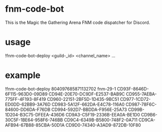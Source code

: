 # fnm-code-bot
This is the Magic the Gathering Arena FNM code dispatcher for Discord.

# usage
!fnm-code-bot-deploy
<guild-_id>
<channel_name>
<code1>
<code2>
<code3>
...

# example
!fnm-code-bot-deploy
804097685871132702
fnm-29-1
CD93F-8646D-6F115-963D0-09D89
CD94E-20E70-DC9DF-E2537-BAB9C
CD955-7AEBA-775FF-4F193-8F419
CD960-22151-2BF5D-1D435-9BC51
CD977-1CD72-ED0DD-62BB9-3A76D
CD983-5A12F-662DA-E4C78-116A0
CD987-78F6C-84600-DD6DA-F76DB
CD994-592D7-BBDDA-F956E-25A73
CD99B-1D204-B3C75-DFEEA-436D6
CD9A3-C5F19-2336B-EEA0A-BE1D0
CD9B6-30C5F-1BE64-958F6-746BB
CD9C4-6349B-B5800-748F2-0A711
CD9CA-AFB94-67B88-85CBA-50D1A
CD9D0-74340-A3AD9-872DB-10F80
